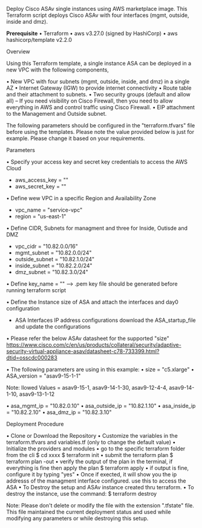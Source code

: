 Deploy Cisco ASAv single instances using AWS marketplace image. This Terraform script deploys Cisco ASAv with four interfaces (mgmt, outside, inside and dmz). 

**Prerequisite**
•	Terraform
•	aws v3.27.0 (signed by HashiCorp)
•	aws hashicorp/template v2.2.0

Overview

Using this Terraform template, a single instance ASA can be deployed in a new VPC with the following components,

•	New VPC with four subnets (mgmt, outside, inside, and dmz) in a single AZ
•	Internet Gateway (IGW) to provide internet connectivity
•	Route table and their attachment to subnets. 
•	Two security groups (default and allow all) – If you need visibility on Cisco Firewall, then you need to allow everything in AWS and control traffic using Cisco Firewall. 
•	EIP attachment to the Management and Outside subnet.

The following parameters should be configured in the "terraform.tfvars" file before using the templates. Please note the value provided below is just for example. Please change it based on your requirements.

Parameters

•	Specify your access key and secret key credentials to access the AWS Cloud
  - aws_access_key = ""
  - aws_secret_key = ""

•	Define wew VPC in a specific Region and Availability Zone
  - vpc_name = "service-vpc"
  - region = "us-east-1"

•	Define CIDR, Subnets for managment and three for Inside, Outisde and DMZ
  - vpc_cidr = "10.82.0.0/16"
  -	mgmt_subnet = "10.82.0.0/24"
  -	outside_subnet = "10.82.1.0/24"
  - inside_subnet = "10.82.2.0/24"
  - dmz_subnet = "10.82.3.0/24"

•	Define key_name = "" --> .pem key file should be generated before running terraform script

•	Define the Instance size of ASA and attach the interfaces and day0 configuration
  - ASA Interfaces IP address configurations download the ASA_startup_file and update the configurations

•	Please refer the below ASAv datasheet for the supported "size" https://www.cisco.com/c/en/us/products/collateral/security/adaptive-security-virtual-appliance-asav/datasheet-c78-733399.html?dtid=osscdc000283

•	The following parameters are using in this example:
•	size = "c5.xlarge"
•	ASA_version = "asav9-15-1-1" 

Note: llowed Values = asav9-15-1, asav9-14-1-30, asav9-12-4-4, asav9-14-1-10, asav9-13-1-12

•	asa_mgmt_ip = "10.82.0.10"
•	asa_outside_ip = "10.82.1.10"
•	asa_inside_ip = "10.82.2.10"
•	asa_dmz_ip = "10.82.3.10"

Deployment Procedure

•	Clone or Download the Repository
•	Customize the variables in the terraform.tfvars and variables.tf (only to change the default value)
•	Initialize the providers and modules
•	go to the specific terraform folder from the cli $ cd xxxx $ terraform init
•	submit the terraform plan $ terraform plan -out
•	verify the output of the plan in the terminal, if everything is fine then apply the plan $ terraform apply
•	if output is fine, configure it by typing "yes"
•	Once if exected, it will show you the ip addresss of the managment interface configured. use this to access the ASA
•	To Destroy the setup and ASAv instance created thru terraform.
•	To destroy the instance, use the command: $ terraform destroy

Note: Please don't delete or modify the file with the extension ".tfstate" file. This file maintained the current deployment status and used while modifying any parameters or while destroying this setup.
